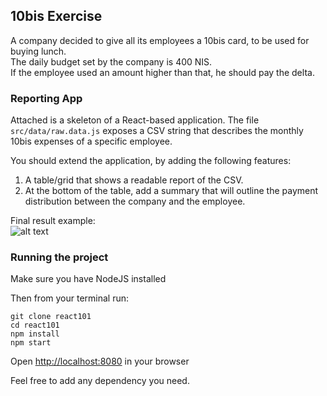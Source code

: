 
## 10bis Exercise

A company decided to give all its employees a 10bis card, to be used for buying lunch.  
The daily budget set by the company is 400 NIS.   
If the employee used an amount higher than that, he should pay the delta.  

### Reporting App

Attached is a skeleton of a React-based application.
The file ```src/data/raw.data.js``` exposes a CSV string that describes the monthly 10bis expenses of a specific employee.    

You should extend the application, by adding the following features:
1. A table/grid that shows a readable report of the CSV.
2. At the bottom of the table, add a summary that will outline the payment distribution between the company and the employee.

Final result example:  
![alt text](https://github.com/kobiburnley/react101/raw/master/example.png)

### Running the project
Make sure you have NodeJS installed

Then from your terminal run:
```
git clone react101
cd react101
npm install
npm start
```
Open [http://localhost:8080](http://localhost:8080) in your browser 

Feel free to add any dependency you need. 
